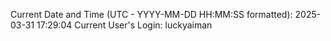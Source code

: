 Current Date and Time (UTC - YYYY-MM-DD HH:MM:SS formatted): 2025-03-31 17:29:04
Current User's Login: luckyaiman
